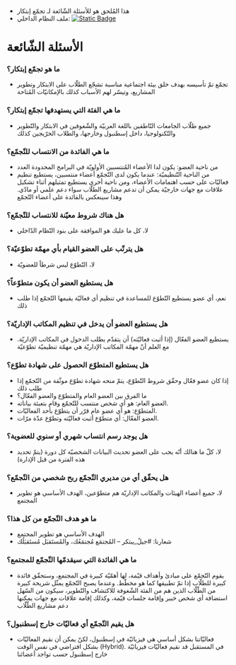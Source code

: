- هذا المُلحق هو للأسئلة الشّائعة لـ تجمّع إبتكار
- ملف النظام الداخلي: [![Static Badge](https://img.shields.io/badge/-system-gray?logo=github&logoColor=black&labelColor=white)](https://github.com/cankanalbir/system1)

# الأسئلة الشّائعة
### ما هو تجمّع إبتكار؟
- تجمّع تمّ تأسيسه بهدف خلق بيئة اجتماعية مناسبة تشجّع الطلّاب على الابتكار وتطوير المشاريع، وتيسّر لهم الأسباب كذلك بالإمكانيّات المُتاحة

### ما هي الفئة التي يستهدفها تجمّع إبتكار؟
- جميع طلّاب الجامعات النّاطقين باللغة العربيّة والشّغوفين في الابتكار والتّطوير والتّكنولوجيا، داخل إسطنبول وخارجها، والطلاب الخرّيجين كذلك

### ما هي الفائدة من الانتساب للتّجمّع؟
- من ناحية العضو: يكون لدا الأعضاء المُنتسبين الأولويّة في البرامج المحدودة العدد
- من الناحية التّنظيميّة: عندما يكون لدى التّجمّع أعضاء منتسبين، يستطيع تنظيم فعاليّات على حسب اهتمامات الأعضاء، ومن ناحية أخرى يستطيع تمثيلهم أثناء تشكيل علاقات مع جهات خارجيّة يمكن أن تدعم مشاريع الطلّاب سواء دعم علمي أو مادّي. وهذا سينعكس بالفائدة على أعضاء التّجمّع

### هل هناك شروط معيّنة للانتساب للتّجمّع؟
- لا، كل ما عليك هو الموافقة على بنود النّظام الدّاخلي

### هل يترتّب على العضو القيام بأي مهمّة تطوّعيّة؟
- لا، التّطوّع ليس شرطاً للعضويّة

### هل يستطيع العضو أن يكون متطوّعاً؟
- نعم، أي عضو يستطيع التّطوّع للمساعدة في تنظيم أي فعاليّة يقيمها التّجمّع إذا طلب ذلك

### هل يستطيع العضو أن يدخل في تنظيم المكاتب الإداريّة؟
- يستطيع العضو الفعّال (إذا أثبت فعاليّته) أن يتقدّم بطلب الدخول في المكاتب الإداريّة. مع العلم أنّ مهمّة المكاتب الإداريّة هي مهمّة تنظيميّة تطوّعيّة

### هل يستطيع المتطوّع الحصول على شهادة تطوّع؟
- إذا كان عضو فعّال وحقّق شروط التّطوّع، يتمّ منحه شهادة تطوّع موثّقة من التّجمّع إذا طلب ذلك
- ما الفرق بين العضو العام والمتطوّع والعضو الفعّال؟
- العضو العام: هو أي شخص منتسب للتّجمّع وقام بتعبئة بياناته.
- المتطوّع: هو أي عضو عام قرّر أن يتطوّع بأحد الفعاليّات.
- العضو الفعّال: أي متطوّع أثبت فعاليّته وتطوّع عدّة مرّات.

### هل يوجد رسم انتساب شهري أو سنوي للعضوية؟
- لا، كلّ ما هنالك أنّه يجب على العضو تحديث البيانات الشخصيّة كل دورة (يتمّ تحديد هذه الفترة من قبل الإدارة)

### هل يحقّق أي من مديري التّجمّع ربح شخصي من التّجمّع؟
- لا، جميع أعضاء الهيئات والمكاتب الإداريّة هم متطوّعين، الهدف الأساسي هو تطوير المجتمع

### ما هو هدف التّجمّع من كل هذا؟
- الهدف الأساسي هو تطوير المجتمع
- شعارنا: #جيلٌ_يبتكر – المُجتمَع مُجتمَعُك، والمُستَقبَل مُستَقبَلُك

### ما هي الفائدة التي سيقدمّها التّجمّع للمجتمع؟
- يقوم التّجمّع على مبادئ وأهداف قيّمة، لها أهمّيّة كبيرة في المجتمع، وستحقّق فائدة كبيرة للطلّاب إذا تمّ تطبيقها كما هو مخطّط. وعندما يصبح التّجمّع يمثّل شريحة كبيرة من الطّلّاب الذين هم من الفئة الشّغوفة للاكتشاف والتّطوير، سيكون من السّهل استضافة أي شخص خبير وإقامة جلسات قيّمة، وكذلك إقامة علاقات مع جهات يمكنها دعم مشاريع الطّلّاب

### هل يقيم التّجمّع أي فعاليّات خارج إسطنبول؟
- فعاليّاتنا بشكل أساسي هي فيزيائيّة في إسطنبول، لكنّ يمكن أن نقيم الفعاليّات بشكل افتراضي في نفس الوقت (Hybrid). في المستقبل قد نقيم فعاليّات فيزيائيّة خارج إسطنبول حسب تواجد أعضائنا



